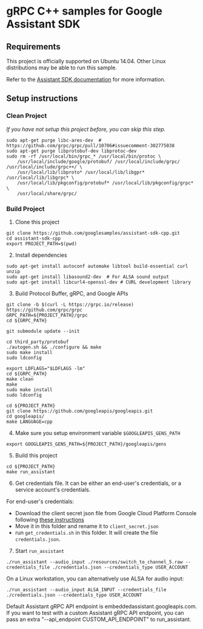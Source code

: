 # gRPC C++ samples for Google Assistant SDK

## Requirements

This project is officially supported on Ubuntu 14.04. Other Linux distributions may be able to run
this sample.

Refer to the [Assistant SDK documentation](https://developers.google.com/assistant/sdk/) for more information.

## Setup instructions

### Clean Project

_If you have not setup this project before, you can skip this step._

```
sudo apt-get purge libc-ares-dev  # https://github.com/grpc/grpc/pull/10706#issuecomment-302775038
sudo apt-get purge libprotobuf-dev libprotoc-dev
sudo rm -rf /usr/local/bin/grpc_* /usr/local/bin/protoc \
    /usr/local/include/google/protobuf/ /usr/local/include/grpc/ /usr/local/include/grpc++/ \
    /usr/local/lib/libproto* /usr/local/lib/libgpr* /usr/local/lib/libgrpc* \
    /usr/local/lib/pkgconfig/protobuf* /usr/local/lib/pkgconfig/grpc* \
    /usr/local/share/grpc/
```

### Build Project

1. Clone this project
```
git clone https://github.com/googlesamples/assistant-sdk-cpp.git
cd assistant-sdk-cpp
export PROJECT_PATH=$(pwd)
```

2. Install dependencies
```
sudo apt-get install autoconf automake libtool build-essential curl unzip
sudo apt-get install libasound2-dev  # For ALSA sound output
sudo apt-get install libcurl4-openssl-dev # CURL development library
```

3. Build Protocol Buffer, gRPC, and Google APIs
```
git clone -b $(curl -L https://grpc.io/release) https://github.com/grpc/grpc
GRPC_PATH=${PROJECT_PATH}/grpc
cd ${GRPC_PATH}

git submodule update --init

cd third_party/protobuf
./autogen.sh && ./configure && make
sudo make install
sudo ldconfig

export LDFLAGS="$LDFLAGS -lm"
cd ${GRPC_PATH}
make clean
make
sudo make install
sudo ldconfig

cd ${PROJECT_PATH}
git clone https://github.com/googleapis/googleapis.git
cd googleapis/
make LANGUAGE=cpp
```

4. Make sure you setup environment variable `$GOOGLEAPIS_GENS_PATH`
```
export GOOGLEAPIS_GENS_PATH=${PROJECT_PATH}/googleapis/gens
```

5. Build this project
```
cd ${PROJECT_PATH}
make run_assistant
```

6. Get credentials file. It can be either an end-user's credentials, or a service account's credentials.

For end-user's credentials:

* Download the client secret json file from Google Cloud Platform Console following [these instructions](https://developers.google.com/assistant/sdk/develop/python/config-dev-project-and-account)
* Move it in this folder and rename it to `client_secret.json`
* run `get_credentials.sh` in this folder. It will create the file `credentials.json`.

7. Start `run_assistant`
```
./run_assistant --audio_input ./resources/switch_to_channel_5.raw --credentials_file ./credentials.json --credentials_type USER_ACCOUNT
```

On a Linux workstation, you can alternatively use ALSA for audio input:
```
./run_assistant --audio_input ALSA_INPUT --credentials_file ./credentials.json --credentials_type USER_ACCOUNT
```

Default Assistant gRPC API endpoint is embeddedassistant.googleapis.com. If you want to test with a custom Assistant gRPC API endpoint, you can pass an extra "--api_endpoint CUSTOM_API_ENDPOINT" to run_assistant.
